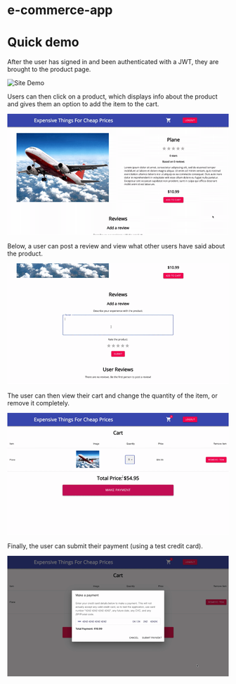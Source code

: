 # e-commerce-app
# Quick demo

After the user has signed in and been authenticated with a JWT, they are brought to the product page.

![Site Demo](assets/aca205e48c7f26e57db5e20821a53f8a.gif)

Users can then click on a product, which displays info about the product and gives them an option to add the item to the cart.

![Site Demo](assets/2544ca9c4a782c45769a849ae60a591f.gif)

Below, a user can post a review and view what other users have said about the product.

![Site Demo](assets/0659193b31b5908ec2293632bfeb719a.gif)

The user can then view their cart and change the quantity of the item, or remove it completely.

![Site Demo](assets/506350d6ef921330a262bf97d5e958ab.gif)

Finally, the user can submit their payment (using a test credit card). 

![Site Demo](assets/7f8d7c3e4c2ad4a83714a83e84b9c341.gif)




